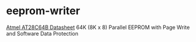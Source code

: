 # eeprom-writer

[Atmel AT28C64B Datasheet](http://ww1.microchip.com/downloads/en/DeviceDoc/doc0270.pdf)
64K (8K x 8) Parallel EEPROM with Page Write and Software Data Protection
